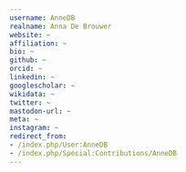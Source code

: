 ```yaml
---
username: AnneDB
realname: Anna De Brouwer
website: ~
affiliation: ~
bio: ~
github: ~
orcid: ~
linkedin: ~
googlescholar: ~
wikidata: ~
twitter: ~
mastodon-url: ~
meta: ~
instagram: ~
redirect_from:
- /index.php/User:AnneDB
- /index.php/Special:Contributions/AnneDB
---
```

